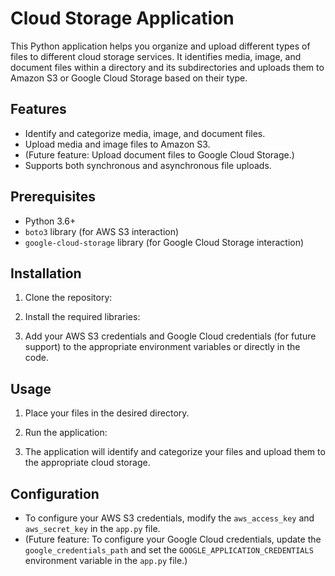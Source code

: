# Cloud Storage Application

This Python application helps you organize and upload different types of files to different cloud storage services. It identifies media, image, and document files within a directory and its subdirectories and uploads them to Amazon S3 or Google Cloud Storage based on their type.

## Features

- Identify and categorize media, image, and document files.
- Upload media and image files to Amazon S3.
- (Future feature: Upload document files to Google Cloud Storage.)
- Supports both synchronous and asynchronous file uploads.

## Prerequisites

- Python 3.6+
- `boto3` library (for AWS S3 interaction)
- `google-cloud-storage` library (for Google Cloud Storage interaction)

## Installation

1. Clone the repository:


2. Install the required libraries:


3. Add your AWS S3 credentials and Google Cloud credentials (for future support) to the appropriate environment variables or directly in the code.

## Usage

1. Place your files in the desired directory.
2. Run the application:


3. The application will identify and categorize your files and upload them to the appropriate cloud storage.

## Configuration

- To configure your AWS S3 credentials, modify the `aws_access_key` and `aws_secret_key` in the `app.py` file.
- (Future feature: To configure your Google Cloud credentials, update the `google_credentials_path` and set the `GOOGLE_APPLICATION_CREDENTIALS` environment variable in the `app.py` file.)
